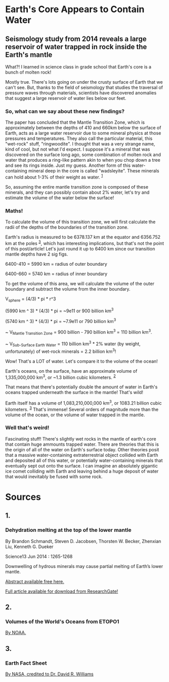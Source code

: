 # Earth's Core Appears to Contain Water

## Seismology study from 2014 reveals a large reservoir of water trapped in rock inside the Earth's mantle

What?! I learned in science class in grade school that Earth's core is a bunch of molten rock!

Mostly true. There's lots going on under the crusty surface of Earth that we can't see. But, thanks to the field of seismology that studies the traversal of pressure waves through materials, scientists have discovered anomalies that suggest a large reservoir of water lies below our feet.

### So, what can we say about these new findings?

The paper has concluded that the Mantle Transition Zone, which is approximately between the depths of 410 and 660km below the surface of Earth, acts as a large water reservoir due to some mineral physics at those pressures and temperatures. They also call the particular material, this "wet-rock" stuff, "ringwoodite". I thought that was a very strange name, kind of cool, but not what I'd expect. I suppose it's a mineral that was discovered on the surface long ago, some combination of molten rock and water that produces a ring-like pattern akin to when you chop down a tree and see its rings inside. Just my guess. Another form of this water-containing mineral deep in the core is called "wadsleyite". These minerals can hold about 1-3% of their weight as water. <sup>[1](#1.)</sup>

So, assuming the entire mantle transition zone is composed of these minerals, and they can possibly contain about 2% water, let's try and estimate the volume of the water below the surface!

### Maths!

To calculate the volume of this transition zone, we will first calculate the radii of the depths of the boundaries of the transition zone.

Earth's radius is measured to be 6378.137 km at the equator and 6356.752 km at the poles <sup>[3](#3.)</sup>, which has interesting implications, but that's not the point of this post/article! Let's just round it up to 6400 km since our transition mantle depths have 2 sig figs.

6400-410 = 5990 km = radius of outer boundary

6400-660 = 5740 km = radius of inner boundary

To get the volume of this area, we will calculate the volume of the outer boundary and subtract the volume from the inner boundary.

V<sub>sphere</sub> = (4/3) * pi * r^3

(5990 km ^ 3) * (4/3) * pi = ~9e11 or 900 billion km<sup>3</sup>

(5740 km ^ 3) * (4/3) * pi = ~7.9e11 or 790 billion km<sup>3</sup>

~ V<sub>Mantle Transition Zone</sub> = 900 billion - 790 billion km<sup>3</sup> = 110 billion km<sup>3</sup>.

~ V<sub>Sub-Surface Earth Water</sub> = 110 billion km<sup>3</sup> * 2% water (by weight, unfortunately) of wet-rock minerals = 2.2 billion km<sup>3</sup>!

Wow! That's a LOT of water. Let's compare it to the volume of the ocean!

Earth's oceans, on the surface, have an approximate volume of 1,335,000,000 km<sup>3</sup>, or ~1.3 billion cubic kilometers. <sup>[2](#2.)</sup>

That means that there's potentially double the amount of water in Earth's oceans trapped underneath the surface in the mantle! That's wild!

Earth itself has a volume of 1,083,210,000,000 km<sup>3</sup>, or 1083.21 billion cubic kilometers. <sup>[3](#3.)</sup> That's immense! Several orders of magnitude more than the volume of the ocean, or the volume of water trapped in the mantle.

### Well that's weird!

Fascinating stuff! There's slightly wet rocks in the mantle of earth's core that contain huge ammounts trapped water. There are theories that this is the origin of all of the water on Earth's surface today. Other theories posit that a massive water-containing extraterrestrial object collided with Earth and deposited all of this water, or potentially water-containing minerals that eventually sept out onto the surface. I can imagine an absolutely gigantic ice comet colliding with Earth and leaving behind a huge deposit of water that would inevitably be fused with some rock.

# Sources

## 1.

### Dehydration melting at the top of the lower mantle

By Brandon Schmandt, Steven D. Jacobsen, Thorsten W. Becker, Zhenxian Liu, Kenneth G. Dueker

Science13 Jun 2014 : 1265-1268

Downwelling of hydrous minerals may cause partial melting of Earth’s lower mantle.

[Abstract available free here.](https://www.scienceopen.com/document?vid=4561370a-658f-4497-abcb-ea74fc99d5c6)

[Full article available for download from ResearchGate!](https://www.researchgate.net/publication/263069116_Earth%27s_interior_Dehydration_melting_at_the_top_of_the_lower_mantle)

## 2.

### Volumes of the World's Oceans from ETOPO1

[By NOAA.](https://web.archive.org/web/20150311032757/http://ngdc.noaa.gov/mgg/global/etopo1_ocean_volumes.html)

## 3.

### Earth Fact Sheet

[By NASA, credited to Dr. David R. Williams](https://nssdc.gsfc.nasa.gov/planetary/factsheet/earthfact.html)